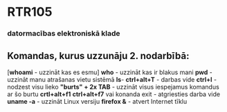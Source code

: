 # RTR105
### datormacības elektroniskā klade
## Komandas, kurus uzzunāju 2. nodarbībā:
[**whoami** - uzzināt kas es esmu]
**who** - uzzināt kas ir blakus mani
**pwd** - uzzināt manu atrašanas vietu sistēmā
**ls**- 
**ctrl+alt+T** - darbas vide
**ctrl+l** - nodzest visu lieko
**"burts" + 2x TAB** - uzzināt visus iespejamus komandus ar šo burtu
**crtl+alt+f1** 
**ctrl+alt+f7** vai konanda exit - atgriesties darba vide
**uname -a** - uzzināt Linux versiju
**firefox &** - atvert Internet tīklu
